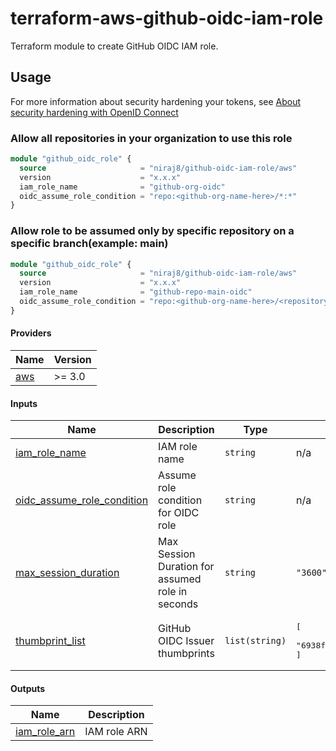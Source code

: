 # terraform-aws-github-oidc-iam-role

Terraform module to create GitHub OIDC IAM role.

## Usage

For more information about security hardening your tokens, see [About security hardening with OpenID Connect](https://docs.github.com/en/actions/deployment/security-hardening-your-deployments/about-security-hardening-with-openid-connect#example-subject-claims) 
 
### Allow all repositories in your organization to use this role

```terraform
module "github_oidc_role" {
  source                     = "niraj8/github-oidc-iam-role/aws"
  version                    = "x.x.x"
  iam_role_name              = "github-org-oidc"
  oidc_assume_role_condition = "repo:<github-org-name-here>/*:*"
}
```

### Allow role to be assumed only by specific repository on a specific branch(example: main)

```terraform
module "github_oidc_role" {
  source                     = "niraj8/github-oidc-iam-role/aws"
  version                    = "x.x.x"
  iam_role_name              = "github-repo-main-oidc"
  oidc_assume_role_condition = "repo:<github-org-name-here>/<repository>:refs/head/main"
}
```

<!-- BEGIN_TF_DOCS -->
#### Providers

| Name | Version |
|------|---------|
| <a name="provider_aws"></a> [aws](#provider_aws) | >= 3.0 |

#### Inputs

| Name | Description | Type | Default | Required |
|------|-------------|------|---------|:--------:|
| <a name="input_iam_role_name"></a> [iam_role_name](#input_iam_role_name) | IAM role name | `string` | n/a | yes |
| <a name="input_oidc_assume_role_condition"></a> [oidc_assume_role_condition](#input_oidc_assume_role_condition) | Assume role condition for OIDC role | `string` | n/a | yes |
| <a name="input_max_session_duration"></a> [max_session_duration](#input_max_session_duration) | Max Session Duration for assumed role in seconds | `string` | `"3600"` | no |
| <a name="input_thumbprint_list"></a> [thumbprint_list](#input_thumbprint_list) | GitHub OIDC Issuer thumbprints | `list(string)` | <pre>[<br>  "6938fd4d98bab03faadb97b34396831e3780aea1"<br>]</pre> | no |

#### Outputs

| Name | Description |
|------|-------------|
| <a name="output_iam_role_arn"></a> [iam_role_arn](#output_iam_role_arn) | IAM role ARN |
<!-- END_TF_DOCS -->
